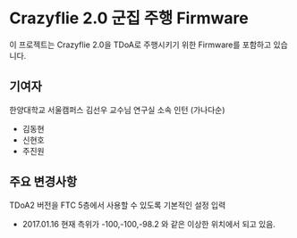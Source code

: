 # Crazyflie 2.0 군집 주행 Firmware

이 프로젝트는 Crazyflie 2.0을 TDoA로 주행시키기 위한 Firmware를 포함하고 있습니다.

## 기여자
한양대학교 서울캠퍼스 김선우 교수님 연구실 소속 인턴 (가나다순)
- 김동현
- 신현호
- 주진원

## 주요 변경사항
TDoA2 버전을 FTC 5층에서 사용할 수 있도록 기본적인 설정 입력
- 2017.01.16 현재 측위가 -100,-100,-98.2 와 같은 이상한 위치에서 되고 있음.
